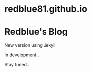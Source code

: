 # redblue81.github.io

<h1>Redblue's Blog</h1>

New version using Jekyll

In development..

Stay tuned..
